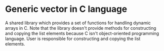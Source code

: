 # Generic vector in C language
 A shared library which provides a set of functions for handling dynamic arrays in C. Note that the library doesn't provide methods for constructing and copying the list elements because C isn't object-oriented programming language. User is responsible for constructing and copying the list elements.
